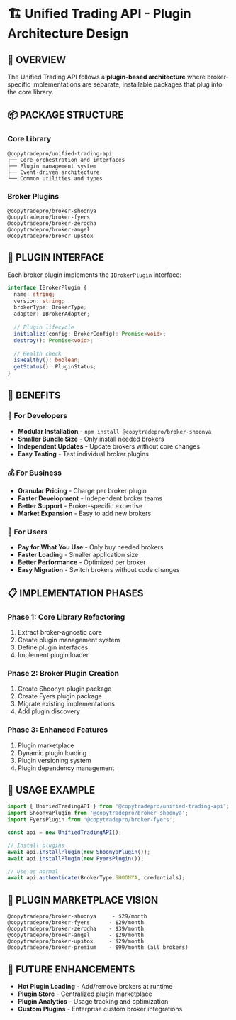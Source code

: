 # 🏗️ Unified Trading API - Plugin Architecture Design

## 🎯 **OVERVIEW**

The Unified Trading API follows a **plugin-based architecture** where broker-specific implementations are separate, installable packages that plug into the core library.

## 📦 **PACKAGE STRUCTURE**

### **Core Library**
```
@copytradepro/unified-trading-api
├── Core orchestration and interfaces
├── Plugin management system
├── Event-driven architecture
└── Common utilities and types
```

### **Broker Plugins**
```
@copytradepro/broker-shoonya
@copytradepro/broker-fyers  
@copytradepro/broker-zerodha
@copytradepro/broker-angel
@copytradepro/broker-upstox
```

## 🔌 **PLUGIN INTERFACE**

Each broker plugin implements the `IBrokerPlugin` interface:

```typescript
interface IBrokerPlugin {
  name: string;
  version: string;
  brokerType: BrokerType;
  adapter: IBrokerAdapter;
  
  // Plugin lifecycle
  initialize(config: BrokerConfig): Promise<void>;
  destroy(): Promise<void>;
  
  // Health check
  isHealthy(): boolean;
  getStatus(): PluginStatus;
}
```

## 🎯 **BENEFITS**

### **🔧 For Developers**
- **Modular Installation** - `npm install @copytradepro/broker-shoonya`
- **Smaller Bundle Size** - Only install needed brokers
- **Independent Updates** - Update brokers without core changes
- **Easy Testing** - Test individual broker plugins

### **💰 For Business**
- **Granular Pricing** - Charge per broker plugin
- **Faster Development** - Independent broker teams
- **Better Support** - Broker-specific expertise
- **Market Expansion** - Easy to add new brokers

### **🚀 For Users**
- **Pay for What You Use** - Only buy needed brokers
- **Faster Loading** - Smaller application size
- **Better Performance** - Optimized per broker
- **Easy Migration** - Switch brokers without code changes

## 📋 **IMPLEMENTATION PHASES**

### **Phase 1: Core Library Refactoring**
1. Extract broker-agnostic core
2. Create plugin management system
3. Define plugin interfaces
4. Implement plugin loader

### **Phase 2: Broker Plugin Creation**
1. Create Shoonya plugin package
2. Create Fyers plugin package
3. Migrate existing implementations
4. Add plugin discovery

### **Phase 3: Enhanced Features**
1. Plugin marketplace
2. Dynamic plugin loading
3. Plugin versioning system
4. Plugin dependency management

## 🔧 **USAGE EXAMPLE**

```typescript
import { UnifiedTradingAPI } from '@copytradepro/unified-trading-api';
import ShoonyaPlugin from '@copytradepro/broker-shoonya';
import FyersPlugin from '@copytradepro/broker-fyers';

const api = new UnifiedTradingAPI();

// Install plugins
await api.installPlugin(new ShoonyaPlugin());
await api.installPlugin(new FyersPlugin());

// Use as normal
await api.authenticate(BrokerType.SHOONYA, credentials);
```

## 🎯 **PLUGIN MARKETPLACE VISION**

```
@copytradepro/broker-shoonya     - $29/month
@copytradepro/broker-fyers      - $29/month  
@copytradepro/broker-zerodha    - $39/month
@copytradepro/broker-angel      - $29/month
@copytradepro/broker-upstox     - $29/month
@copytradepro/broker-premium    - $99/month (all brokers)
```

## 🔮 **FUTURE ENHANCEMENTS**

- **Hot Plugin Loading** - Add/remove brokers at runtime
- **Plugin Store** - Centralized plugin marketplace
- **Plugin Analytics** - Usage tracking and optimization
- **Custom Plugins** - Enterprise custom broker integrations
